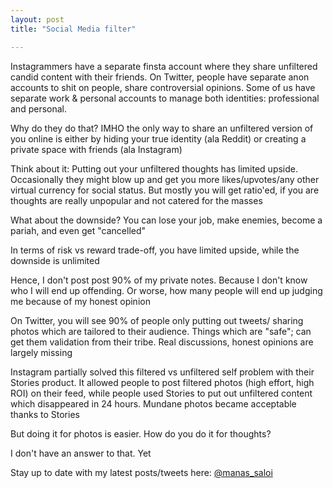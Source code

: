 ```yaml
---
layout: post
title: "Social Media filter"

---
```


Instagrammers have a separate finsta account where they share unfiltered candid content with their friends. On Twitter, people have separate anon accounts to shit on people, share controversial opinions. Some of us have separate work & personal accounts to manage both identities: professional and personal.

Why do they do that? IMHO the only way to share an unfiltered version of you online is either by hiding your true identity (ala Reddit) or creating a private space with friends (ala Instagram)

Think about it: Putting out your unfiltered thoughts has limited upside. Occasionally they might blow up and get you more likes/upvotes/any other virtual currency for social status. But mostly you will get ratio'ed, if you are thoughts are really unpopular and not catered for the masses

What about the downside? You can lose your job, make enemies, become a pariah, and even get "cancelled"

In terms of risk vs reward trade-off, you have limited upside, while the downside is unlimited

Hence, I don't post post 90% of my private notes. Because I don't know who I will end up offending. Or worse, how many people will end up judging me because of my honest opinion 

On Twitter, you will see 90% of people only putting out tweets/ sharing photos which are tailored to their audience. Things which are "safe"; can get them validation from their tribe. Real discussions, honest opinions are largely missing 

Instagram partially solved this filtered vs unfiltered self problem with their Stories product. It allowed people to post filtered photos (high effort, high ROI) on their feed, while people used Stories to put out unfiltered content which disappeared in 24 hours. Mundane photos became acceptable thanks to Stories 

But doing it for photos is easier. How do you do it for thoughts?

I don't have an answer to that. Yet

Stay up to date with my latest posts/tweets here: [@manas_saloi](http://twitter.com/manas_saloi)
